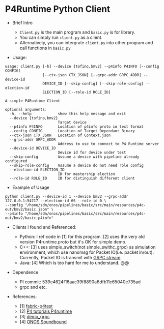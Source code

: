 # P4Runtime Python Client

- Brief Intro
    - `Client.py` is the main program and `basic.py` is for library. 
    - You can simply run `client.py` as a client. 
    - Alternatively, you can intergrate `client.py` into other program and call functions in `basic.py`

- Usage: 
```
usage: client.py [-h] --device {tofino,bmv2} --p4info P4INFO [--config CONFIG]
                 [--ctx-json CTX_JSON] [--grpc-addr GRPC_ADDR] --device-id
                 DEVICE_ID [--skip-config] [--skip-role-config] --election-id
                 ELECTION_ID [--role-id ROLE_ID]

A simple P4Runtime Client

optional arguments:
  -h, --help            show this help message and exit
  --device {tofino,bmv2}
                        Target device
  --p4info P4INFO       Location of p4info proto in text format
  --config CONFIG       Location of Target Dependant Binary
  --ctx-json CTX_JSON   Location of Context.json
  --grpc-addr GRPC_ADDR
                        Address to use to connect to P4 Runtime server
  --device-id DEVICE_ID
                        Device id for device under test
  --skip-config         Assume a device with pipeline already configured
  --skip-role-config    Assume a device do not need role config
  --election-id ELECTION_ID
                        ID for mastership election
  --role-id ROLE_ID     ID for distinguish different client
```

- Example of Usage
```
python client.py --device-id 1 --device bmv2 --grpc-addr 127.0.0.1:54717 --election-id 66 --role-id 0 \
--config "/home/sdn/onos/pipelines/basic/src/main/resources/p4c-out/bmv2/basic.json" \
--p4info "/home/sdn/onos/pipelines/basic/src/main/resources/p4c-out/bmv2/basic.p4info" 
```

- Clients I found and Referenced:
    - Python: I ref code in [1] for this program. [2] uses the very old version P4runtime.proto but it's OK for simple demo.
    - C++: [3] uses simple_switch(not simple_swithc_grpc) as simulation environment, which use nanomsg for Packet IO(i.e. packet in/out). Currently, Packet IO is transmit with [GRPC stream](https://github.com/p4lang/p4runtime/blob/4650de4734376e33357da1662e2635930342c876/proto/p4/v1/p4runtime.proto#L513)
    - Java: [4] Which is too hard for me to understand. @@

- Dependence
    - PI commit: 539e4624f16aac39f8890a6dfb11c65040e735ad
    - grpc and etc.

- References:
    - [1] [fabric-p4test](https://github.com/opennetworkinglab/fabric-p4test)
    - [2] [P4 tutorials P4runtime](https://github.com/p4lang/tutorials/blob/master/exercises/p4runtime/mycontroller.py)
    - [3] [demo_grpc](https://github.com/p4lang/PI/tree/master/proto/demo_grpc)
    - [4] [ONOS Soundbound](https://github.com/opennetworkinglab/onos/blob/master/protocols/p4runtime/ctl/src/main/java/org/onosproject/p4runtime/ctl/P4RuntimeControllerImpl.java)
